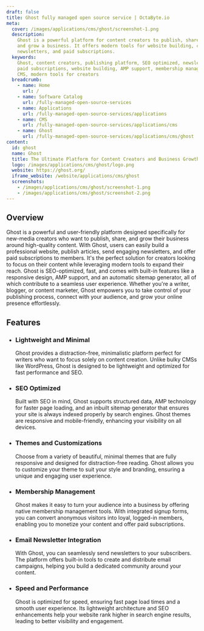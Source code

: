 ```yaml
---
draft: false
title: Ghost fully managed open source service | OctaByte.io
meta:
  cover: /images/applications/cms/ghost/screenshot-1.png
  description:
    Ghost is a powerful platform for content creators to publish, share,
    and grow a business. It offers modern tools for website building, content publishing,
    newsletters, and paid subscriptions.
  keywords:
    Ghost, content creators, publishing platform, SEO optimized, newsletters,
    paid subscriptions, website building, AMP support, membership management, minimalistic
    CMS, modern tools for creators
  breadcrumb:
    - name: Home
      url: /
    - name: Software Catalog
      url: /fully-managed-open-source-services
    - name: Applications
      url: /fully-managed-open-source-services/applications
    - name: CMS
      url: /fully-managed-open-source-services/applications/cms
    - name: Ghost
      url: /fully-managed-open-source-services/applications/cms/ghost
content:
  id: ghost
  name: Ghost
  title: The Ultimate Platform for Content Creators and Business Growth
  logo: /images/applications/cms/ghost/logo.png
  website: https://ghost.org/
  iframe_website: /website/applications/cms/ghost
  screenshots:
    - /images/applications/cms/ghost/screenshot-1.png
    - /images/applications/cms/ghost/screenshot-2.png
---
```


## Overview

Ghost is a powerful and user-friendly platform designed specifically for new-media creators who want to publish, share, and grow their business around high-quality content. With Ghost, users can easily build a professional website, publish articles, send engaging newsletters, and offer paid subscriptions to members. It's the perfect solution for creators looking to focus on their content while leveraging modern tools to expand their reach. Ghost is SEO-optimized, fast, and comes with built-in features like a responsive design, AMP support, and an automatic sitemap generator, all of which contribute to a seamless user experience. Whether you're a writer, blogger, or content marketer, Ghost empowers you to take control of your publishing process, connect with your audience, and grow your online presence effortlessly.

## Features

- ### Lightweight and Minimal

  Ghost provides a distraction-free, minimalistic platform perfect for writers who want to focus solely on content creation. Unlike bulky CMSs like WordPress, Ghost is designed to be lightweight and optimized for fast performance and SEO.

- ### SEO Optimized

  Built with SEO in mind, Ghost supports structured data, AMP technology for faster page loading, and an inbuilt sitemap generator that ensures your site is always indexed properly by search engines. Ghost themes are responsive and mobile-friendly, enhancing your visibility on all devices.

- ### Themes and Customizations

  Choose from a variety of beautiful, minimal themes that are fully responsive and designed for distraction-free reading. Ghost allows you to customize your theme to suit your style and branding, ensuring a unique and engaging user experience.

- ### Membership Management

  Ghost makes it easy to turn your audience into a business by offering native membership management tools. With integrated signup forms, you can convert anonymous visitors into loyal, logged-in members, enabling you to monetize your content and offer paid subscriptions.

- ### Email Newsletter Integration

  With Ghost, you can seamlessly send newsletters to your subscribers. The platform offers built-in tools to create and distribute email campaigns, helping you build a dedicated community around your content.

- ### Speed and Performance

  Ghost is optimized for speed, ensuring fast page load times and a smooth user experience. Its lightweight architecture and SEO enhancements help your website rank higher in search engine results, leading to better visibility and engagement.
